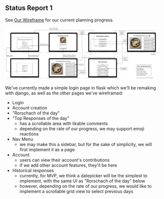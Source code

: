 ## Status Report 1

See [Our Wireframe](https://github.com/Dominic-Miller/Latte-Rorschach/blob/main/documentation/Final%20Wireframe%20Latte%20Project.PNG) for our current planning progress.

![wireframe of app](https://github.com/Dominic-Miller/Latte-Rorschach/blob/main/documentation/Final%20Wireframe%20Latte%20Project.PNG)

We've currently made a simple login page in flask which we'll be remaking with django, as well as the other pages we've wireframed:
- Login
- Account creation
- "Rorschach of the day"
- "Top Responses of the day"
  - has a scrollable area with likable comments
  - depending on the rate of our progress, we may support emoji reactions
- Nav Menu
  - we may make this a sidebar, but for the sake of simplicity, we will first implement it as a page
- Account
  - users can view their account's contributions
  - if we add other account features, they'll be here
- Historical responses
  - currently, for MVP, we think a datepicker will be the simplest to implement, with the same UI as "Rorschach of the day" below
  - however, depending on the rate of our progress, we would like to implement a scrollable grid view to select previous days
